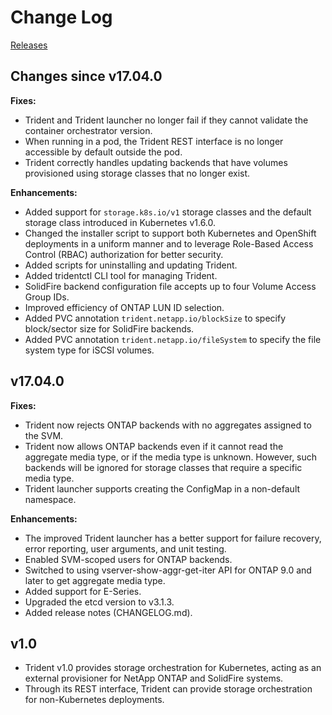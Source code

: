 # Change Log

[Releases](https://github.com/NetApp/trident/releases)

## Changes since v17.04.0

**Fixes:**
- Trident and Trident launcher no longer fail if they cannot validate the
container orchestrator version.
- When running in a pod, the Trident REST interface is no longer accessible
by default outside the pod.
- Trident correctly handles updating backends that have volumes provisioned
using storage classes that no longer exist.

**Enhancements:**
- Added support for `storage.k8s.io/v1` storage classes and the default storage
class introduced in Kubernetes v1.6.0.
- Changed the installer script to support both Kubernetes and OpenShift
deployments in a uniform manner and to leverage Role-Based Access Control
(RBAC) authorization for better security.
- Added scripts for uninstalling and updating Trident.
- Added tridentctl CLI tool for managing Trident.
- SolidFire backend configuration file accepts up to four Volume Access Group IDs.
- Improved efficiency of ONTAP LUN ID selection.
- Added PVC annotation `trident.netapp.io/blockSize` to specify block/sector size for SolidFire backends.
- Added PVC annotation `trident.netapp.io/fileSystem` to specify the file system type for iSCSI volumes.


## v17.04.0

**Fixes:**

- Trident now rejects ONTAP backends with no aggregates assigned to the SVM.
- Trident now allows ONTAP backends even if it cannot read the aggregate media type,
or if the media type is unknown. However, such backends will be ignored for storage
classes that require a specific media type.
- Trident launcher supports creating the ConfigMap in a non-default namespace.

**Enhancements:**

- The improved Trident launcher has a better support for failure recovery, error
reporting, user arguments, and unit testing.
- Enabled SVM-scoped users for ONTAP backends.
- Switched to using vserver-show-aggr-get-iter API for ONTAP 9.0 and later to get
aggregate media type.
- Added support for E-Series.
- Upgraded the etcd version to v3.1.3.
- Added release notes (CHANGELOG.md).

## v1.0

- Trident v1.0 provides storage orchestration for Kubernetes, acting as an
external provisioner for NetApp ONTAP and SolidFire systems.
- Through its REST interface, Trident can provide storage orchestration for
non-Kubernetes deployments.
